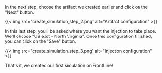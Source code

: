 In the next step, choose the artifact we created earlier and click on the "Next" button.

{{< img src="create_simulation_step_2.png" alt="Artifact configuration" >}}

In this last step, you'll be asked where you want the injection to take place. We'll choose "US east - North Virginia". Once this configuration finished, you can click on the "Save" button.

{{< img src="create_simulation_step_3.png" alt="Injection configuration" >}}

That's it, we created our first simulation on FrontLine!
